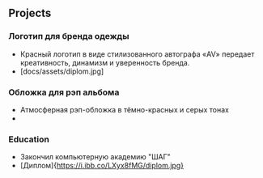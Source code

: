 ## Projects
### Логотип для бренда одежды 
- Красный логотип в виде стилизованного автографа «AV» передает креативность, динамизм и уверенность бренда.
- [docs/assets/diplom.jpg]

### Обложка для рэп альбома
- Атмосферная рэп-обложка в тёмно-красных и серых тонах
- 

### Education
- Закончил компьютерную академию "ШАГ"
- [Диплом]{https://i.ibb.co/LXyx8fMG/diplom.jpg}

  
